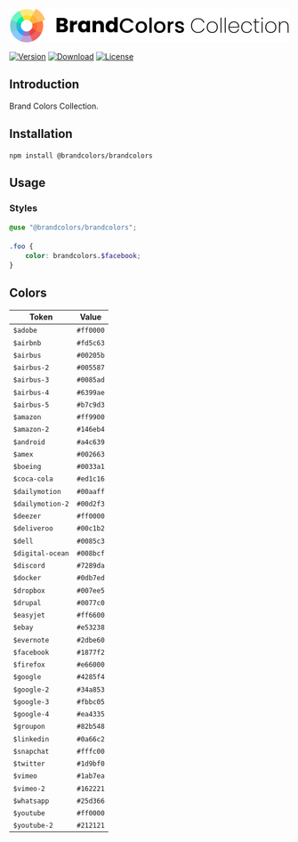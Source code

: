 <div align="center">

![Brand Colors](.github/logo.svg)

</div>

[![Version](https://flat.badgen.net/npm/v/@brandcolors/brandcolors)](https://www.npmjs.com/package/@brandcolors/brandcolors)
[![Download](https://flat.badgen.net/npm/dt/@brandcolors/brandcolors)](https://www.npmjs.com/package/@brandcolors/brandcolors)
[![License](https://flat.badgen.net/npm/license/@brandcolors/brandcolors)](https://www.npmjs.com/package/@brandcolors/brandcolors)

## Introduction

Brand Colors Collection.

## Installation

```shell
npm install @brandcolors/brandcolors
```

## Usage

### Styles

```scss
@use "@brandcolors/brandcolors";

.foo {
    color: brandcolors.$facebook;
}
```

## Colors

| Token            | Value     |
|------------------|-----------|
| `$adobe`         | `#ff0000` |
| `$airbnb`        | `#fd5c63` |
| `$airbus`        | `#00205b` |
| `$airbus-2`      | `#005587` |
| `$airbus-3`      | `#0085ad` |
| `$airbus-4`      | `#6399ae` |
| `$airbus-5`      | `#b7c9d3` |
| `$amazon`        | `#ff9900` |
| `$amazon-2`      | `#146eb4` |
| `$android`       | `#a4c639` |
| `$amex`          | `#002663` |
| `$boeing`        | `#0033a1` |
| `$coca-cola`     | `#ed1c16` |
| `$dailymotion`   | `#00aaff` |
| `$dailymotion-2` | `#00d2f3` |
| `$deezer`        | `#ff0000` |
| `$deliveroo`     | `#00c1b2` |
| `$dell`          | `#0085c3` |
| `$digital-ocean` | `#008bcf` |
| `$discord`       | `#7289da` |
| `$docker`        | `#0db7ed` |
| `$dropbox`       | `#007ee5` |
| `$drupal`        | `#0077c0` |
| `$easyjet`       | `#ff6600` |
| `$ebay`          | `#e53238` |
| `$evernote`      | `#2dbe60` |
| `$facebook`      | `#1877f2` |
| `$firefox`       | `#e66000` |
| `$google`        | `#4285f4` |
| `$google-2`      | `#34a853` |
| `$google-3`      | `#fbbc05` |
| `$google-4`      | `#ea4335` |
| `$groupon`       | `#82b548` |
| `$linkedin`      | `#0a66c2` |
| `$snapchat`      | `#fffc00` |
| `$twitter`       | `#1d9bf0` |
| `$vimeo`         | `#1ab7ea` |
| `$vimeo-2`       | `#162221` |
| `$whatsapp`      | `#25d366` |
| `$youtube`       | `#ff0000` |
| `$youtube-2`     | `#212121` |
